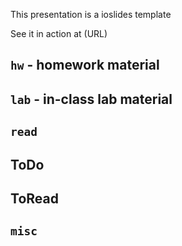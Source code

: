 This presentation is a ioslides template

See it in action at (URL)

## `hw` - homework material

## `lab` - in-class lab material

## `read`

## ToDo

## ToRead

## `misc`

